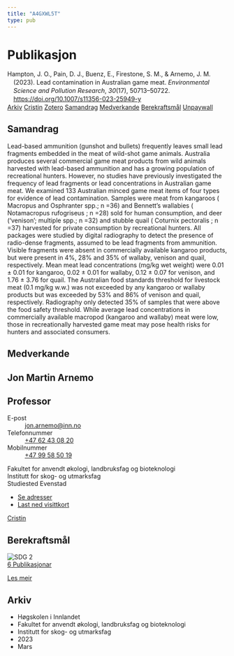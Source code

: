 ```yaml
---
title: "A4GXWL5T"
type: pub
---
```

<h1>Publikasjon</h1>
<article id="csl-bib-container-A4GXWL5T" class="csl-bib-container">
  <div class="csl-bib-body" style="line-height: 1.35; padding-left: 1em; text-indent:-1em;">
  <div class="csl-entry">Hampton, J. O., Pain, D. J., Buenz, E., Firestone, S. M., &amp; Arnemo, J. M. (2023). Lead contamination in Australian game meat. <i>Environmental Science and Pollution Research</i>, <i>30</i>(17), 50713&#x2013;50722. <a href="https://doi.org/10.1007/s11356-023-25949-y">https://doi.org/10.1007/s11356-023-25949-y</a></div>
</div>
  <div class="csl-bib-buttons">
    <a href="#taxonomy-article-A4GXWL5T" class="csl-bib-button">Arkiv</a>
    <a href="https://app.cristin.no/results/show.jsf?id=2136166" alt="Cristin URL" class="csl-bib-button">Cristin</a>
    <a href="http://zotero.org/groups/5402882/items/A4GXWL5T" alt="Zotero URL" class="csl-bib-button">Zotero</a>
    <a href="#abstract-article-A4GXWL5T" class="csl-bib-button">Samandrag</a>
    <a href="#contributors-article-A4GXWL5T" class="csl-bib-button">Medverkande</a>
    <a href="#sdg-article-A4GXWL5T" class="csl-bib-button">Berekraftsmål</a>
    <a href="https://link.springer.com/content/pdf/10.1007/s11356-023-25949-y.pdf" class="csl-bib-button">Unpaywall</a>
  </div>
  <div id="csl-bib-meta-container-A4GXWL5T"></div>
</article>
<div id="csl-bib-meta-A4GXWL5T" class="csl-bib-meta">
  <article id="abstract-article-A4GXWL5T" class="abstract-article">
    <h1>Samandrag</h1>
    Lead-based ammunition (gunshot and bullets) frequently leaves small lead fragments embedded in the meat of wild-shot game animals. Australia produces several commercial game meat products from wild animals harvested with lead-based ammunition and has a growing population of recreational hunters. However, no studies have previously investigated the frequency of lead fragments or lead concentrations in Australian game meat. We examined 133 Australian minced game meat items of four types for evidence of lead contamination. Samples were meat from kangaroos ( Macropus and Osphranter spp.; n =36) and Bennett’s wallabies ( Notamacropus rufogriseus ; n =28) sold for human consumption, and deer (‘venison’; multiple spp.; n =32) and stubble quail ( Coturnix pectoralis ; n =37) harvested for private consumption by recreational hunters. All packages were studied by digital radiography to detect the presence of radio-dense fragments, assumed to be lead fragments from ammunition. Visible fragments were absent in commercially available kangaroo products, but were present in 4%, 28% and 35% of wallaby, venison and quail, respectively. Mean meat lead concentrations (mg/kg wet weight) were 0.01 ± 0.01 for kangaroo, 0.02 ± 0.01 for wallaby, 0.12 ± 0.07 for venison, and 1.76 ± 3.76 for quail. The Australian food standards threshold for livestock meat (0.1 mg/kg w.w.) was not exceeded by any kangaroo or wallaby products but was exceeded by 53% and 86% of venison and quail, respectively. Radiography only detected 35% of samples that were above the food safety threshold. While average lead concentrations in commercially available macropod (kangaroo and wallaby) meat were low, those in recreationally harvested game meat may pose health risks for hunters and associated consumers.
  </article>
  <article id="contributors-article-A4GXWL5T" class="contributors-article">
    <h1>Medverkande</h1>
    <div class="personas"> <div class="vrtx-hinn-person-card"> <div class="photo"> <i class="lar la-user-circle missing-person"></i> </div> <div class="info"> <hgroup><h1>Jon Martin Arnemo</h1> <h2>Professor</h2> </hgroup><dl> <dt>E-post</dt> <dd> <a href="mailto:jon.arnemo@inn.no">jon.arnemo@inn.no</a> </dd> <dt>Telefonnummer</dt> <dd><a href="tel:+4762430820"> +47 62 43 08 20 </a></dd> <dt>Mobilnummer</dt> <dd><a href="tel:+4799585019"> +47 99 58 50 19 </a></dd> </dl> <p> Fakultet for anvendt økologi, landbruksfag og bioteknologi<br> Institutt for skog- og utmarksfag<br> Studiested Evenstad </p> <ul class="vrtx-hinn-links"> <li><a href="https://www.inn.no/finn-en-ansatt/jon-arnemo.html#vrtx-hinn-addresses">Se adresser</a></li> <li><a href="https://www.inn.no/finn-en-ansatt/jon-arnemo.html?vrtx=vcf">Last ned visittkort</a></li> </ul> </div> </div> <a href="https://app.cristin.no/persons/show.jsf?id=328246" alt="Cristin URL" class="personas-cristin">Cristin</a> </div>
  </article>
  <article id="sdg-article-A4GXWL5T" class="sdg-article">
    <h1>Berekraftsmål</h1>
    <div class="sdg-container"><div id="sdg2" class="sdg"> <img src="{{< params subfolder >}}images/sdg/sdg02_no.png" class="image" alt="SDG 2"> <div class="sdg-overlay"> <a href="{{< params subfolder >}}no/archive/?sdg=2#archive" class="sdg-publication-count"><span>6</span> Publikasjonar</a> <p><a href="NA" class="sdg-read-more">Les meir</a></p> </div> </div></div>
  </article>
  <article id="taxonomy-article-A4GXWL5T" class="taxonomy-article">
    <h1>Arkiv</h1>
    <ul>
      <li>Høgskolen i Innlandet</li>
      <li>Fakultet for anvendt økologi, landbruksfag og bioteknologi</li>
      <li>Institutt for skog- og utmarksfag</li>
      <li>2023</li>
      <li>Mars</li>
    </ul>
  </article>
</div>
